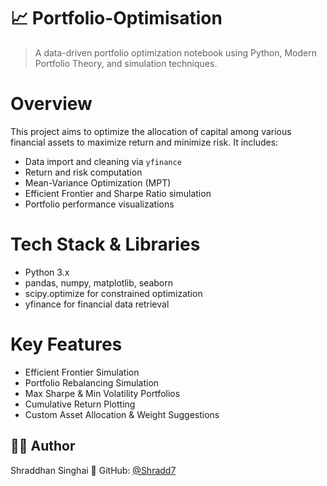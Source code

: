 
# 📈 Portfolio-Optimisation

> A data-driven portfolio optimization notebook using Python, Modern Portfolio Theory, and simulation techniques.

# Overview

This project aims to optimize the allocation of capital among various financial assets to maximize return and minimize risk. It includes:
* Data import and cleaning via `yfinance`
* Return and risk computation
* Mean-Variance Optimization (MPT)
* Efficient Frontier and Sharpe Ratio simulation
* Portfolio performance visualizations

# Tech Stack & Libraries

* Python 3.x
* pandas, numpy, matplotlib, seaborn
* scipy.optimize for constrained optimization
* yfinance for financial data retrieval

# Key Features

*  Efficient Frontier Simulation
*  Portfolio Rebalancing Simulation
*  Max Sharpe & Min Volatility Portfolios
*  Cumulative Return Plotting
*  Custom Asset Allocation & Weight Suggestions

## 🧑‍💻 Author

Shraddhan Singhai
🔗 GitHub: [@Shradd7](https://github.com/Shradd7)
